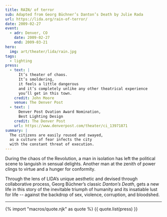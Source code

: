 ```yaml
---
title: RAIN/ of terror
sub: Adapted from Georg Büchner’s Danton’s Death by Julie Rada
url: https://lida.org/rain-of-terror/
date: 2009-02-27
event:
  - adr: Denver, CO
    date: 2009-02-27
    end: 2009-03-21
hero:
  img: art/theater/lida/rain.jpg
tags:
  - lighting
press:
  - text: |
      It’s theater of chaos.
      It’s smoldering,
      it feels a little dangerous
      and it’s completely unlike any other theatrical experience
      you’ll get in this town.
    credit: John Moore
    venue: The Denver Post
  - text: |
      Denver Post Ovation Award Nomination,
      Best Lighting Design
    credit: The Denver Post
    url: https://www.denverpost.com/theater/ci_13971871
summary: |
  The citizens are easily roused and swayed,
  as a culture of fear infects the city
  with the constant threat of execution.
---
```


During the chaos of the Revolution,
a man in isolation has left the political scene
to languish in sensual delights.
Another man at the zenith of power
clings to virtue and a hunger for conformity.

Through the lens of LIDA’s unique aesthetic
and devised through collaborative process,
Georg Büchner’s classic *Danton’s Death*,
gets a new life in this story
of the inevitable triumph of humanity
and its insatiable lust for life --
against the backdrop of sex, violence,
corruption, and bloodshed.

------

{% import "macros/quote.njk" as quote %}
{{ quote.list(press) }}
